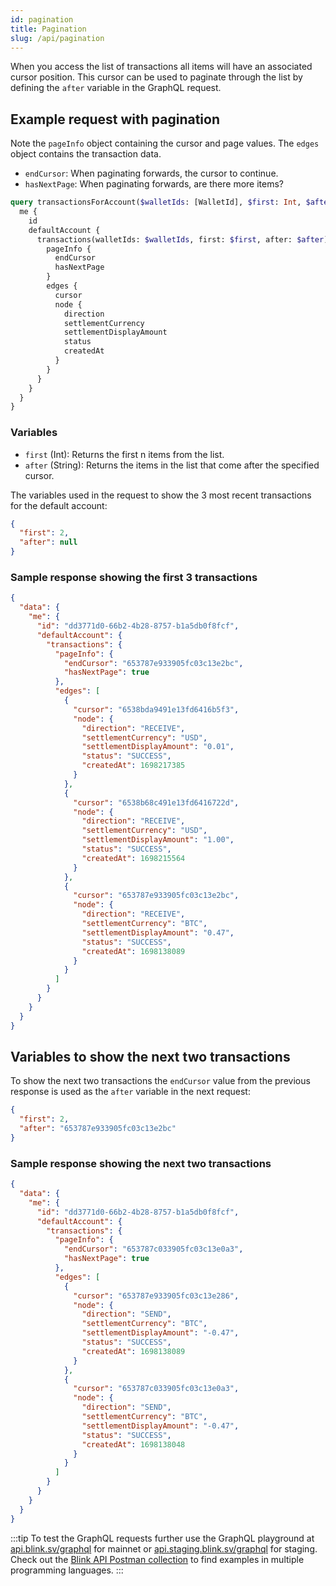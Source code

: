 ```yaml
---
id: pagination
title: Pagination
slug: /api/pagination
---
```


When you access the list of transactions all items will have an associated cursor position. This cursor can be used to paginate through the list by defining the `after` variable in the GraphQL request.

## Example request with pagination

Note the `pageInfo` object containing the cursor and page values. The `edges` object contains the transaction data.

* `endCursor`: When paginating forwards, the cursor to continue.
* `hasNextPage`: When paginating forwards, are there more items?

```graphql
query transactionsForAccount($walletIds: [WalletId], $first: Int, $after: String) {
  me {
    id
    defaultAccount {
      transactions(walletIds: $walletIds, first: $first, after: $after) {
        pageInfo {
          endCursor
          hasNextPage
        }
        edges {
          cursor
          node {
            direction
            settlementCurrency
            settlementDisplayAmount
            status
            createdAt
          }
        }
      }
    }
  }
}
```

### Variables

* `first` (Int): Returns the first n items from the list.
* `after` (String): Returns the items in the list that come after the specified cursor.

The variables used in the request to show the 3 most recent transactions for the default account:

```json
{
  "first": 2,
  "after": null
}
```

### Sample response showing the first 3 transactions
```json
{
  "data": {
    "me": {
      "id": "dd3771d0-66b2-4b28-8757-b1a5db0f8fcf",
      "defaultAccount": {
        "transactions": {
          "pageInfo": {
            "endCursor": "653787e933905fc03c13e2bc",
            "hasNextPage": true
          },
          "edges": [
            {
              "cursor": "6538bda9491e13fd6416b5f3",
              "node": {
                "direction": "RECEIVE",
                "settlementCurrency": "USD",
                "settlementDisplayAmount": "0.01",
                "status": "SUCCESS",
                "createdAt": 1698217385
              }
            },
            {
              "cursor": "6538b68c491e13fd6416722d",
              "node": {
                "direction": "RECEIVE",
                "settlementCurrency": "USD",
                "settlementDisplayAmount": "1.00",
                "status": "SUCCESS",
                "createdAt": 1698215564
              }
            },
            {
              "cursor": "653787e933905fc03c13e2bc",
              "node": {
                "direction": "RECEIVE",
                "settlementCurrency": "BTC",
                "settlementDisplayAmount": "0.47",
                "status": "SUCCESS",
                "createdAt": 1698138089
              }
            }
          ]
        }
      }
    }
  }
}
```

## Variables to show the next two transactions

To show the next two transactions the `endCursor` value from the previous response is used as the `after` variable in the next request:

```json
{
  "first": 2,
  "after": "653787e933905fc03c13e2bc"
}
```

### Sample response showing the next two transactions
```json
{
  "data": {
    "me": {
      "id": "dd3771d0-66b2-4b28-8757-b1a5db0f8fcf",
      "defaultAccount": {
        "transactions": {
          "pageInfo": {
            "endCursor": "653787c033905fc03c13e0a3",
            "hasNextPage": true
          },
          "edges": [
            {
              "cursor": "653787e933905fc03c13e286",
              "node": {
                "direction": "SEND",
                "settlementCurrency": "BTC",
                "settlementDisplayAmount": "-0.47",
                "status": "SUCCESS",
                "createdAt": 1698138089
              }
            },
            {
              "cursor": "653787c033905fc03c13e0a3",
              "node": {
                "direction": "SEND",
                "settlementCurrency": "BTC",
                "settlementDisplayAmount": "-0.47",
                "status": "SUCCESS",
                "createdAt": 1698138048
              }
            }
          ]
        }
      }
    }
  }
}
```

:::tip
To test the GraphQL requests further use the GraphQL playground at [api.blink.sv/graphql](https://api.blink.sv/graphql) for mainnet or [api.staging.blink.sv/graphql](https://api.staging.blink.sv/graphql) for staging.<br />
Check out the [Blink API Postman collection](https://documenter.getpostman.com/view/29391384/2s9YCAQq3z#ae685bc1-d637-48b2-8e32-4600eefc9a4e) to find examples in multiple programming languages.
:::
